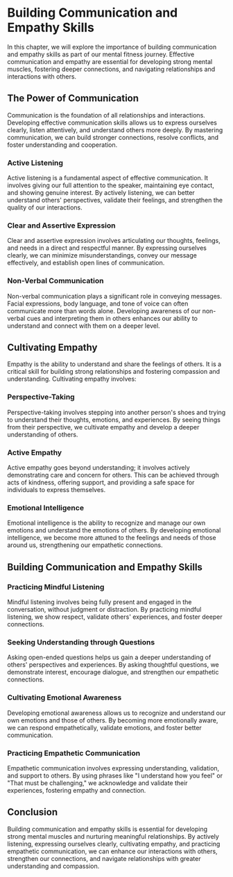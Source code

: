 Building Communication and Empathy Skills
====================================================

In this chapter, we will explore the importance of building communication and empathy skills as part of our mental fitness journey. Effective communication and empathy are essential for developing strong mental muscles, fostering deeper connections, and navigating relationships and interactions with others.

The Power of Communication
--------------------------

Communication is the foundation of all relationships and interactions. Developing effective communication skills allows us to express ourselves clearly, listen attentively, and understand others more deeply. By mastering communication, we can build stronger connections, resolve conflicts, and foster understanding and cooperation.

### Active Listening

Active listening is a fundamental aspect of effective communication. It involves giving our full attention to the speaker, maintaining eye contact, and showing genuine interest. By actively listening, we can better understand others' perspectives, validate their feelings, and strengthen the quality of our interactions.

### Clear and Assertive Expression

Clear and assertive expression involves articulating our thoughts, feelings, and needs in a direct and respectful manner. By expressing ourselves clearly, we can minimize misunderstandings, convey our message effectively, and establish open lines of communication.

### Non-Verbal Communication

Non-verbal communication plays a significant role in conveying messages. Facial expressions, body language, and tone of voice can often communicate more than words alone. Developing awareness of our non-verbal cues and interpreting them in others enhances our ability to understand and connect with them on a deeper level.

Cultivating Empathy
-------------------

Empathy is the ability to understand and share the feelings of others. It is a critical skill for building strong relationships and fostering compassion and understanding. Cultivating empathy involves:

### Perspective-Taking

Perspective-taking involves stepping into another person's shoes and trying to understand their thoughts, emotions, and experiences. By seeing things from their perspective, we cultivate empathy and develop a deeper understanding of others.

### Active Empathy

Active empathy goes beyond understanding; it involves actively demonstrating care and concern for others. This can be achieved through acts of kindness, offering support, and providing a safe space for individuals to express themselves.

### Emotional Intelligence

Emotional intelligence is the ability to recognize and manage our own emotions and understand the emotions of others. By developing emotional intelligence, we become more attuned to the feelings and needs of those around us, strengthening our empathetic connections.

Building Communication and Empathy Skills
-----------------------------------------

### Practicing Mindful Listening

Mindful listening involves being fully present and engaged in the conversation, without judgment or distraction. By practicing mindful listening, we show respect, validate others' experiences, and foster deeper connections.

### Seeking Understanding through Questions

Asking open-ended questions helps us gain a deeper understanding of others' perspectives and experiences. By asking thoughtful questions, we demonstrate interest, encourage dialogue, and strengthen our empathetic connections.

### Cultivating Emotional Awareness

Developing emotional awareness allows us to recognize and understand our own emotions and those of others. By becoming more emotionally aware, we can respond empathetically, validate emotions, and foster better communication.

### Practicing Empathetic Communication

Empathetic communication involves expressing understanding, validation, and support to others. By using phrases like "I understand how you feel" or "That must be challenging," we acknowledge and validate their experiences, fostering empathy and connection.

Conclusion
----------

Building communication and empathy skills is essential for developing strong mental muscles and nurturing meaningful relationships. By actively listening, expressing ourselves clearly, cultivating empathy, and practicing empathetic communication, we can enhance our interactions with others, strengthen our connections, and navigate relationships with greater understanding and compassion.
